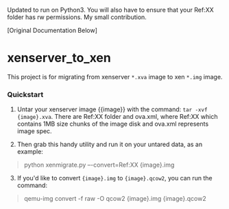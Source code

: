 Updated to run on Python3. You will also have to ensure that your Ref:XX folder has rw permissions. My small contribution.

[Original Documentation Below]

xenserver_to_xen
================
  This project is for migrating from xenserver `*.xva` image to xen `*.img` image.

### Quickstart
1. Untar your xenserver image {{image}} with the command: `tar -xvf {image}.xva`. There are Ref:XX folder and ova.xml, where Ref:XX which contains 1MB size chunks of the image disk and ova.xml represents image spec.

2. Then grab this handy utility and run it on your untared data, as an example:
>    python xenmigrate.py –-convert=Ref:XX {image}.img

3. If you'd like to convert `{image}.img` to `{image}.qcow2`, you can run the command:
>    qemu-img convert -f raw -O qcow2 {image}.img {image}.qcow2
